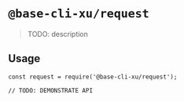 # `@base-cli-xu/request`

> TODO: description

## Usage

```
const request = require('@base-cli-xu/request');

// TODO: DEMONSTRATE API
```
